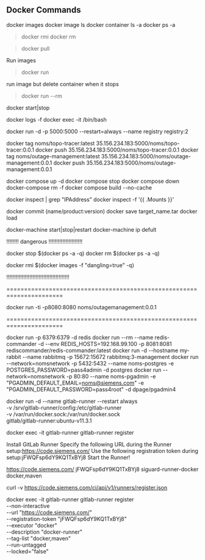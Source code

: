 Docker Commands
--------------------------------

docker images
docker image ls
docker container ls -a
docker ps -a

> docker rmi
> docker rm

> docker pull <image>


Run images
> docker run <image>

run image but delete container when it stops
> docker run --rm <image>

docker start|stop <container>

docker logs -f <container>
docker exec -it <container> /bin/bash

docker run -d -p 5000:5000 --restart=always --name registry registry:2

docker tag noms/topo-tracer:latest 35.156.234.183:5000/noms/topo-tracer:0.0.1
docker push 35.156.234.183:5000/noms/topo-tracer:0.0.1
docker tag noms/outage-management:latest 35.156.234.183:5000/noms/outage-management:0.0.1
docker push 35.156.234.183:5000/noms/outage-management:0.0.1


docker compose up -d
docker compose stop
docker compose down
docker-compose rm -f
docker compose build --no-cache

docker inspect <container id> | grep "IPAddress"
docker inspect -f '{{ .Mounts }}' <container>

docker commit <container> (name/product:version)
docker save <container> target_name.tar
docker load

docker-machine start|stop|restart
docker-machine ip defult



!!!!!!!! dangerous !!!!!!!!!!!!!!!!!!!!!!

docker stop $(docker ps -a -q)
docker rm $(docker ps -a -q)

docker rmi $(docker images -f "dangling=true" -q)

!!!!!!!!!!!!!!!!!!!!!!!!!!!!!!!!!!!!!!!!!


======================================================================


docker run -ti -p8080:8080 noms/outagemanagement:0.0.1


======================================================================




docker run -p 6379:6379 -d redis
docker run --rm --name redis-commander -d --env REDIS_HOSTS=192.168.99.100 -p 8081:8081 rediscommander/redis-commander:latest
docker run -d --hostname my-rabbit --name rabbitmq -p 15672:15672 rabbitmq:3-management
docker run --network=nomsnetwork -p 5432:5432 --name noms-postgres -e POSTGRES_PASSWORD=pass4admin -d postgres
docker run --network=nomsnetwork -p 80:80 	  --name noms-pgadmin -e "PGADMIN_DEFAULT_EMAIL=noms@siemens.com" -e "PGADMIN_DEFAULT_PASSWORD=pass4root" -d dpage/pgadmin4




docker run -d --name gitlab-runner --restart always \
  -v /srv/gitlab-runner/config:/etc/gitlab-runner \
  -v /var/run/docker.sock:/var/run/docker.sock \
  gitlab/gitlab-runner:ubuntu-v11.3.1


docker exec -it gitlab-runner gitlab-runner register


Install GitLab Runner
Specify the following URL during the Runner setup:https://code.siemens.com/ 
Use the following registration token during setup:jFWQFsp6dY9KQ1TxBYj8 
Start the Runner!

https://code.siemens.com/
jFWQFsp6dY9KQ1TxBYj8
siguard-runner-docker
docker,maven

curl -v https://code.siemens.com/ci/api/v1/runners/register.json

docker exec -it gitlab-runner gitlab-runner register \
  --non-interactive \
  --url "https://code.siemens.com/" \
  --registration-token "jFWQFsp6dY9KQ1TxBYj8" \
  --executor "docker" \
  --description "docker-runner" \
  --tag-list "docker,maven" \
  --run-untagged \
  --locked="false"
